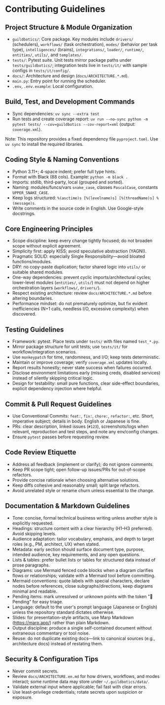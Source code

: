 # Contributing Guidelines

## Project Structure & Module Organization
- `guildbotics/`: Core package. Key modules include `drivers/` (schedulers), `workflows/` (task orchestration), `modes/` (behavior per task type), `intelligences/` (brains), `integrations/`, `loader/`, `runtime/`, `entities/`, `utils/`, and `templates/`.
- `tests/`: Pytest suite. Unit tests mirror package paths under `tests/guildbotics/`; integration tests live in `tests/it/` with sample configs in `tests/it/config/`.
- `docs/`: Architecture and design (`docs/ARCHITECTURE.*.md`).
- `main.py`: Entry point for running the scheduler.
- `.env`, `.env.example`: Local configuration.

## Build, Test, and Development Commands
- Sync dependencies: `uv sync --extra test`
- Run tests and create coverage report: `uv run --no-sync python -m pytest tests/ --cov=guildbotics --cov-report=xml` (output: `coverage.xml`).

Note: This repository provides a fixed dependency file `pyproject.toml`. Use `uv sync` to install the required libraries.

## Coding Style & Naming Conventions
- Python 3.11+; 4-space indent; prefer full type hints.
- Format with Black (88 cols). Example: `python -m black .`
- Imports: stdlib, third-party, local (grouped and sorted).
- Naming: modules/funcs/vars `snake_case`, classes `PascalCase`, constants `UPPER_SNAKE_CASE`.
- Keep logs structured: `%(asctime)s [%(levelname)s] [%(threadName)s] %(message)s`.
- Write comments in the source code in English. Use Google-style docstrings.

## Core Engineering Principles
- Scope discipline: keep every change tightly focused; do not broaden scope without explicit agreement.
- Simplicity first: apply KISS; avoid speculative abstraction (YAGNI).
- Pragmatic SOLID: especially Single Responsibility—avoid bloated functions/modules.
- DRY: no copy-paste duplication; factor shared logic into `utils/` or suitable shared modules.
- One-way dependencies: prevent cyclic imports/architectural cycles; lower-level modules (`entities/`, `utils/`) must not depend on higher orchestration layers (`workflows/`, `drivers/`).
- Respect existing architecture: review `docs/ARCHITECTURE.*.md` before altering boundaries.
- Performance mindset: do not prematurely optimize, but fix evident inefficiencies (N+1 calls, needless I/O, excessive complexity) when discovered.

## Testing Guidelines
- Framework: pytest. Place tests under `tests/` with files named `test_*.py`.
- Mirror package structure for unit tests; use `tests/it/` for workflow/integration scenarios.
- Use `monkeypatch` for time, randomness, and I/O; keep tests deterministic.
- Maintain or improve coverage; verify `coverage.xml` updates locally.
- Report results honestly; never state success when failures occurred.
- Disclose environment limitations early (missing creds, disabled services) instead of silently skipping critical logic.
- Design for testability: small pure functions, clear side-effect boundaries, explicit dependency injection where helpful.

## Commit & Pull Request Guidelines
- Use Conventional Commits: `feat:`, `fix:`, `chore:`, `refactor:`, etc. Short, imperative subject; details in body. English or Japanese is fine.
- PRs: clear description, linked issues (`#123`), screenshots/logs when relevant, reproduction and test steps, and note any env/config changes.
- Ensure `pytest` passes before requesting review.

## Code Review Etiquette
- Address all feedback (implement or clarify); do not ignore comments.
- Keep PR scope tight; open follow-up issues/PRs for out-of-scope refactors.
- Provide concise rationale when choosing alternative solutions.
- Keep diffs cohesive and reasonably small; split large refactors.
- Avoid unrelated style or rename churn unless essential to the change.

## Documentation & Markdown Guidelines
- Tone: concise, formal technical business writing unless another style is explicitly requested.
- Headings: structure content with a clear hierarchy (H1–H3 preferred). Avoid skipping levels.
- Audience adaptation: tailor vocabulary, emphasis, and depth to target roles (e.g., PM, architect, UX) when stated.
- Metadata: early section should surface document type, purpose, intended audience, key requirements, and any open questions.
- Lists & tables: prefer bullet lists or tables for structured data instead of prose paragraphs.
- Diagrams: use Mermaid fenced code blocks when a diagram clarifies flows or relationships; validate with a Mermaid tool before committing.
- Mermaid conventions: quote labels with special characters, declare nodes before references, close subgraphs/directions, keep diagrams minimal and readable.
- Pending items: mark unresolved or unknown points with the token "🔶 Pending" for easy triage.
- Language: default to the user's prompt language (Japanese or English) unless the repository standard dictates otherwise.
- Slides: for presentation-style artifacts, use Marp Markdown (https://marp.app/) rather than plain Markdown.
- Output discipline: produce a single self-contained document without extraneous commentary or tool noise.
- Reuse: do not duplicate existing docs—link to canonical sources (e.g., architecture docs) instead of restating them.

## Security & Configuration Tips
- Never commit secrets.
- Review `docs/ARCHITECTURE.en.md` for how drivers, workflows, and modes interact; some runtime data may store under `~/.guildbotics/data/`.
- Validate external input where applicable; fail fast with clear errors.
- Use least-privilege credentials; rotate secrets upon suspicion or exposure.

